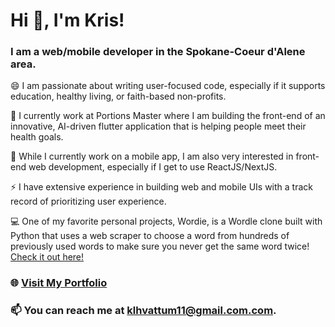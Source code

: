 # Hi 👋, I'm Kris!
### I am a web/mobile developer in the Spokane-Coeur d'Alene area.

😄 I am passionate about writing user-focused code, especially if it supports education, healthy living, or faith-based non-profits.

🔭 I currently work at Portions Master where I am building the front-end of an innovative, AI-driven flutter application that is helping people meet their health goals.

🌱 While I currently work on a mobile app, I am also very interested in front-end web development, especially if I get to use ReactJS/NextJS.

⚡ I have extensive experience in building web and mobile UIs with a track record of prioritizing user experience.

💻 One of my favorite personal projects, Wordie, is a Wordle clone built with Python that uses a web scraper to choose a word from hundreds of previously used words to make sure you never get the same word twice! [Check it out here!](https://github.com/kristofer11/Wordie)

  
### 🌐 [Visit My Portfolio](https://krishvattum.com)
### 📫 You can reach me at [klhvattum11@gmail.com.com](mailto:klhvattum11@gmail.com).

<!--
**kristofer11/kristofer11** is a ✨ _special_ ✨ repository because its `README.md` (this file) appears on your GitHub profile.

Here are some ideas to get you started:

- 🔭 I’m currently working on ...
- 🌱 I’m currently learning ...
- 👯 I’m looking to collaborate on ...
- 🤔 I’m looking for help with ...
- 💬 Ask me about ...
- 📫 How to reach me: ...
- 😄 Pronouns: ...
- ⚡ Fun fact: ...
-->
